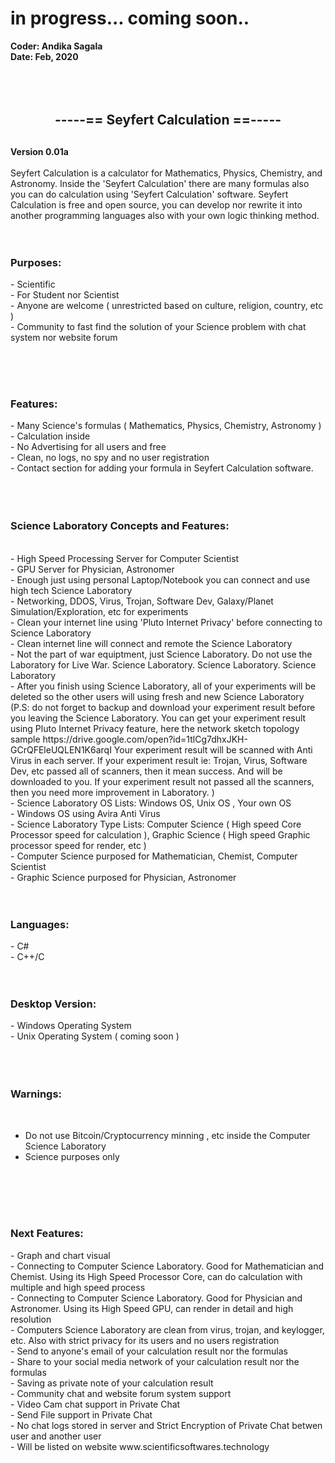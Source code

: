 <h1> in progress... coming soon..</h1>
<b>Coder: Andika Sagala<br>
Date: Feb, 2020</b>
<br><br><br><br>
<center> <h2>-----== Seyfert Calculation ==----- <h2> </center>

<b>Version 0.01a </b><br><br>
Seyfert Calculation is a calculator for Mathematics, Physics, Chemistry, and Astronomy. Inside the 'Seyfert Calculation' there are many formulas also you can do calculation using 'Seyfert Calculation' software. Seyfert Calculation is free and open source, you can develop nor rewrite it into another programming languages also with your own logic thinking method. 
<br><br><br>

<h3>Purposes:</h3>
- Scientific <br>
- For Student nor Scientist<br>
- Anyone are welcome ( unrestricted based on culture, religion, country, etc ) <br>
- Community to fast find the solution of your Science problem with chat system nor website forum<br>

<br><br><br>
<h3>Features:</h3>
- Many Science's formulas ( Mathematics, Physics, Chemistry, Astronomy )<br>
- Calculation inside<br>
- No Advertising for all users and free<br>
- Clean, no logs, no spy and no user registration<br>
- Contact section for adding your formula in Seyfert Calculation software.<br>
<br><br><br>
<h3>Science Laboratory Concepts and Features:</h3><br>
- High Speed Processing Server for Computer Scientist<br>
- GPU Server for Physician, Astronomer<br>
- Enough just using personal Laptop/Notebook you can connect and use high tech Science Laboratory<br>
- Networking, DDOS, Virus, Trojan, Software Dev, Galaxy/Planet Simulation/Exploration, etc for experiments<br>
- Clean your internet line using 'Pluto Internet Privacy' before connecting to Science Laboratory<br>
- Clean internet line will connect and remote the Science Laboratory<br>
- Not the part of war equiptment, just Science Laboratory. Do not use the Laboratory for Live War. Science Laboratory. Science Laboratory. Science Laboratory<br>
- After you finish using Science Laboratory, all of your experiments will be deleted so the other users will using fresh and new Science Laboratory (P.S: do not forget to backup and download your experiment result before you leaving the Science Laboratory. You can get your experiment result using Pluto Internet Privacy feature, here the network sketch topology sample https://drive.google.com/open?id=1tlCg7dhxJKH-GCrQFEleUQLEN1K6arqI Your experiment result will be scanned with Anti Virus in each server. If your experiment result ie: Trojan, Virus, Software Dev, etc passed all of scanners, then it mean success. And will be downloaded to you. If your experiment result not passed all the scanners, then you need more improvement in Laboratory. )
<br>
- Science Laboratory OS Lists: Windows OS, Unix OS , Your own OS <br>
- Windows OS using Avira Anti Virus<br>
- Science Laboratory Type Lists: Computer Science ( High speed Core Processor speed for calculation ), Graphic Science ( High speed Graphic processor speed for render, etc )<br>
- Computer Science purposed for Mathematician, Chemist, Computer Scientist<br>
- Graphic Science purposed for Physician, Astronomer
<br><br><br>



<h3>Languages:</h3>
- C#<br>
- C++/C<br>
<br><br>
<h3>Desktop Version:</h3>
- Windows Operating System<br>
- Unix Operating System ( coming soon )<br><br><br><br>

<h3>Warnings:</h3><br>

- Do not use Bitcoin/Cryptocurrency minning , etc inside the Computer Science Laboratory<br>
- Science purposes only <br><br>


<br><br><br>
<h3>Next Features:</h3>
- Graph and chart visual <br>
- Connecting to Computer Science Laboratory. Good for Mathematician and Chemist. Using its High Speed Processor Core, can do calculation with multiple and high speed process<br>
- Connecting to Computer Science Laboratory. Good for Physician and Astronomer. Using its High Speed GPU, can render in detail and high resolution<br>
- Computers Science Laboratory are clean from virus, trojan, and keylogger, etc. Also with strict privacy for its users and no users registration<br>
- Send to anyone's email of your calculation result nor the formulas<br>
- Share to your social media network of your calculation result nor the formulas<br>
- Saving as private note of your calculation result<br>
- Community chat and website forum system support <br>
- Video Cam chat support in Private Chat<br>
- Send File support in Private Chat <br>
- No chat logs stored in server and Strict Encryption of Private Chat betwen user and another user<br>
- Will be listed on website www.scientificsoftwares.technology<br>

